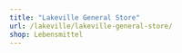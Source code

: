 ```yaml
---
title: "Lakeville General Store"
url: /lakeville/lakeville-general-store/
shop: Lebensmittel
---
```

